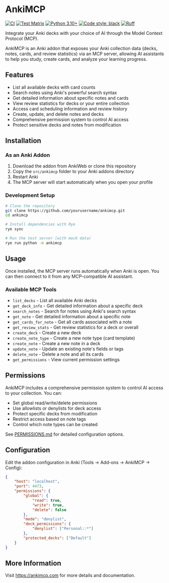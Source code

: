 # AnkiMCP

[![CI](https://github.com/matt-fff/ankimcp/actions/workflows/ci.yml/badge.svg)](https://github.com/matt-fff/ankimcp/actions/workflows/ci.yml)
[![Test Matrix](https://github.com/matt-fff/ankimcp/actions/workflows/test-matrix.yml/badge.svg)](https://github.com/matt-fff/ankimcp/actions/workflows/test-matrix.yml)
[![Python 3.10+](https://img.shields.io/badge/python-3.10+-blue.svg)](https://www.python.org/downloads/)
[![Code style: black](https://img.shields.io/badge/code%20style-black-000000.svg)](https://github.com/psf/black)
[![Ruff](https://img.shields.io/endpoint?url=https://raw.githubusercontent.com/charliermarsh/ruff/main/assets/badge/v2.json)](https://github.com/astral-sh/ruff)

Integrate your Anki decks with your choice of AI through the Model Context Protocol (MCP).

AnkiMCP is an Anki addon that exposes your Anki collection data (decks, notes, cards, and review statistics) via an MCP server, allowing AI assistants to help you study, create cards, and analyze your learning progress.

## Features

- List all available decks with card counts
- Search notes using Anki's powerful search syntax
- Get detailed information about specific notes and cards
- View review statistics for decks or your entire collection
- Access card scheduling information and review history
- Create, update, and delete notes and decks
- Comprehensive permission system to control AI access
- Protect sensitive decks and notes from modification

## Installation

### As an Anki Addon

1. Download the addon from AnkiWeb or clone this repository
2. Copy the `src/ankimcp` folder to your Anki addons directory
3. Restart Anki
4. The MCP server will start automatically when you open your profile

### Development Setup

```bash
# Clone the repository
git clone https://github.com/yourusername/ankimcp.git
cd ankimcp

# Install dependencies with Rye
rye sync

# Run the test server (with mock data)
rye run python -m ankimcp
```

## Usage

Once installed, the MCP server runs automatically when Anki is open. You can then connect to it from any MCP-compatible AI assistant.

### Available MCP Tools

- `list_decks` - List all available Anki decks
- `get_deck_info` - Get detailed information about a specific deck
- `search_notes` - Search for notes using Anki's search syntax
- `get_note` - Get detailed information about a specific note
- `get_cards_for_note` - Get all cards associated with a note
- `get_review_stats` - Get review statistics for a deck or overall
- `create_deck` - Create a new deck
- `create_note_type` - Create a new note type (card template)
- `create_note` - Create a new note in a deck
- `update_note` - Update an existing note's fields or tags
- `delete_note` - Delete a note and all its cards
- `get_permissions` - View current permission settings

## Permissions

AnkiMCP includes a comprehensive permission system to control AI access to your collection. You can:

- Set global read/write/delete permissions
- Use allowlists or denylists for deck access
- Protect specific decks from modification
- Restrict access based on note tags
- Control which note types can be created

See [PERMISSIONS.md](PERMISSIONS.md) for detailed configuration options.

## Configuration

Edit the addon configuration in Anki (Tools → Add-ons → AnkiMCP → Config):

```json
{
    "host": "localhost",
    "port": 4473,
    "permissions": {
        "global": {
            "read": true,
            "write": true,
            "delete": false
        },
        "mode": "denylist",
        "deck_permissions": {
            "denylist": ["Personal::*"]
        },
        "protected_decks": ["Default"]
    }
}
```

## More Information

Visit https://ankimcp.com for more details and documentation.
